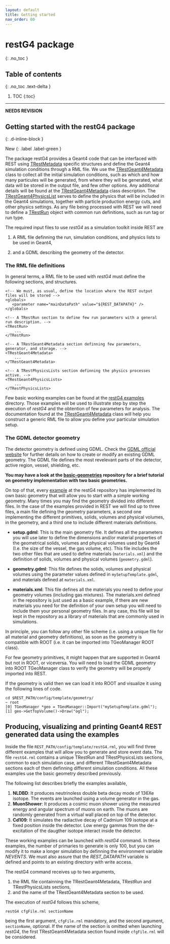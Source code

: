 ```yaml
---
layout: default
title: Getting started
nav_order: 80
---
```

# restG4 package
{: .no_toc }

## Table of contents
{: .no_toc .text-delta }

1. TOC
{:toc}

---
**NEEDS REVISION**
## Getting started with the restG4 package
{: .d-inline-block }

New {: .label .label-green }

The package restG4 provides a Geant4 code that can be interfaced with REST using [TRestMetadata](https://sultan.unizar.es/rest/classTRestMetadata.html) specific structures and define the Geant4 simulation conditions through a RML file. We use the [TRestGeant4Metadata](https://sultan.unizar.es/rest/classTRestGeant4Metadata.html) class to collect all the initial simulation conditions, such as which and how many particules will be generated, from where they will be generated, what data will be stored in the output file, and few other options. Any additional details will be found at the [TRestGeant4Metadata](https://sultan.unizar.es/rest/classTRestGeant4Metadata.html) class description. The [TRestGeant4PhysicsList](https://sultan.unizar.es/rest/classTRestGeant4PhysicsLists.html) serves to define the physics that will be included in the Geant4 simulations, together with particle production energy cuts, and other physics settings. As any file being processed with REST we will need to define a [TRestRun](https://sultan.unizar.es/rest/classTRestRun.html) object with common run definitions, such as run tag or run type.

The required input files to use *restG4* as a simulation toolkit inside REST are

1. A RML file definning the run, simulation conditions, and physics lists to be used in Geant4,

2. and a GDML describing the geometry of the detector.

### The RML file definitions

In general terms, a RML file to be used with *restG4* must define the following sections, and structures.

```
<!-- We must, as usual, define the location where the REST output files will be stored -->
<globals>
   <parameter name="mainDataPath" value="${REST_DATAPATH}" />
</globals>

<!-- A TRestRun section to define few run parameters with a general run description. -->
<TRestRun>
    ...
</TRestRun>

<!-- A TRestGeant4Metadata section definning few parameters, generator, and storage. -->
<TRestGeant4Metadata>
    ...
</TRestGeant4Metadata>

<!-- A TRestPhysicsLists section definning the physics processes active. -->
<TRestGeant4PhysicsLists>
    ...
</TRestPhysicsLists>
```

Few basic working examples can be found at the [restG4 examples](https://github.com/rest-for-physics/restG4/tree/master/examples) directory. Those examples will be used to illustrate step by step the execution of *restG4* and the obtention of few parameters for analysis. The documentation found at the [TRestGeant4Metadata](https://sultan.unizar.es/rest/classTRestGeant4Metadata.html) class will help you construct a generic RML file to allow you define your particular simulation setup.

### The GDML detector geometry

The detector geometry is defined using GDML. Check the [GDML official website](http://gdml.web.cern.ch/GDML/) for further details on how to create or modify an existing GDML geometry. The GDML file defines the most revelevant parts of the detector, active region, vessel, shielding, etc.

**You may have a look at the [basic-geometries](https://github.com/rest-for-physics/basic-geometries) repository for a brief tutorial on geometry implementation with two basic geometries.**

On top of that, every [example](https://github.com/rest-for-physics/restG4/tree/master/examples) at the restG4 repository has implemented its own basic geometry that will allow you to start with a simple working geometry. Many times you may find the geometry divided into different files. In the case of the examples provided in REST we will find up to three files, a main file defining the geometry parameters, a second one implementing the different primitives, solids, volumes and physical volumes, in the geometry, and a third one to include different materials definitions. 

- **setup.gdml**: This is the main geometry file. It defines all the parameters you will use later to define the dimensions and/or material properties of the geometrical solids, volumes and physical volumes used by Geant4 (I.e. the size of the vessel, the gas volume, etc). This file includes the two other files that are used to define materials (`materials.xml`) and the definition of solids, volumes and physical volumes (`geometry.gdml`).

- **geometry.gdml**: This file defines the solids, volumes and physical volumes using the parameter values defined in `mySetupTemplate.gdml`, and materials defined at `materials.xml`.

- **materials.xml**: This file defines all the materials you need to define your geometry volumes (including gas mixtures). The materials.xml defined in the repository is just used as a basic example, if there are new materials you need for the definition of your own setup you will need to include them your personal geometry files. In any case, this file will be kept in the repository as a library of materials that are commonly used in simulations.

In principle, you can follow any other file scheme (i.e. using a unique file for all material and geometry definitions), as soon as the geometry is compatible with ROOT (i.e. it can be imported into TGeoManager ROOT class). 

For few geometry primitives, it might happen that are supported in Geant4 but not in ROOT, or viceversa. You will need to load the GDML geometry into ROOT TGeoManager class to verify the geometry will be properly imported into REST.

If the geometry is valid then we can load it into ROOT and visualize it using the following lines of code.

```
cd $REST_PATH/config/template/geometry/
~ root
[0] TGeoManager *geo = TGeoManager::Import("mySetupTemplate.gdml");
[1] geo->GetTopVolume()->Draw("ogl");
```

## Producing, visualizing and printing Geant4 REST generated data using the examples

Inside the file `REST_PATH/config/template/restG4.rml`, you will find three different examples that will allow you to generate and store event data. The file `restG4.rml` contains a unique TRestRun and TRestPhysicsLists sections, common to each simulation case, and different TRestGeant4Metadata sections each of them definning different simulation conditions. All these examples use the basic geometry described previously.

The following list describes briefly the examples available,

1. **NLDBD**: It produces neutrinoless double beta decay mode of 136Xe isotope. The events are launched using a volume generator in the gas.
2. **MuonShower**: It produces a cosmic muon shower using the measured energy and angular spectrum of muons on earth. The muons are randomly generated from a virtual wall placed on top of the detector.
3. **Cd109**: It simulates the radiactive decay of Cadmium 109 isotope at a fixed position inside the detector. Low energy gammas from the de-excitation of the daugther isotope interact inside the detector.

These working examples can be launched with *restG4* command. In these examples, the number of primaries to generate is only 100, but you can modify it to make a longer simulation by definning the environment variable *NEVENTS*. We must also assure that the *REST_DATAPATH* variable is defined and points to an existing directory with write access.

The restG4 command receives up to two arguments,

1. the RML file containning the TRestGeant4Metadata, TRestRun and TRestPhysicsLists sections,
2. and the name of the TRestGeant4Metadata section to be used.

The execution of *restG4* follows this scheme,

```
restG4 cfgFile.rml sectionName
```

being the first argument, `cfgFile.rml` mandatory, and the second argument, `sectionName`, optional. If the name of the section is omitted when launching *restG4*, the first TRestGeant4Metadata section found inside `cfgFile.rml` will be considered.

